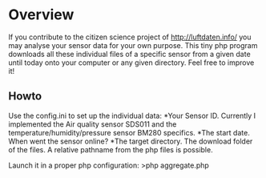 Overview
========
If you contribute to the citizen science project of http://luftdaten.info/ you may analyse your sensor data for your own purpose. This tiny php program downloads all these individual files of a specific sensor from a given date until today onto your computer or any given directory. Feel free to improve it! 

Howto
-----
Use the config.ini to set up the individual data: 
*Your Sensor ID. Currently I implemented the Air quality sensor SDS011 and the temperature/humidity/pressure sensor BM280 specifics.
*The start date. When went the sensor online?
*The target directory. The download folder of the files. A relative pathname from the php files is possible.

Launch it in a proper php configuration: >php aggregate.php


